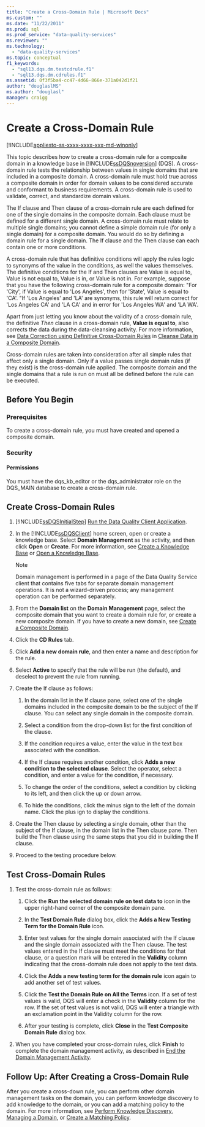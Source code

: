 ```yaml
---
title: "Create a Cross-Domain Rule | Microsoft Docs"
ms.custom: ""
ms.date: "11/22/2011"
ms.prod: sql
ms.prod_service: "data-quality-services"
ms.reviewer: ""
ms.technology: 
  - "data-quality-services"
ms.topic: conceptual
f1_keywords: 
  - "sql13.dqs.dm.testcdrule.f1"
  - "sql13.dqs.dm.cdrules.f1"
ms.assetid: 0f3f5ba4-cc47-4d66-866e-371a042d1f21
author: "douglaslMS"
ms.author: "douglasl"
manager: craigg
---
```

# Create a Cross-Domain Rule

[!INCLUDE[appliesto-ss-xxxx-xxxx-xxx-md-winonly](../includes/appliesto-ss-xxxx-xxxx-xxx-md-winonly.md)]

  This topic describes how to create a cross-domain rule for a composite domain in a knowledge base in [!INCLUDE[ssDQSnoversion](../includes/ssdqsnoversion-md.md)] (DQS). A cross-domain rule tests the relationship between values in single domains that are included in a composite domain. A cross-domain rule must hold true across a composite domain in order for domain values to be considered accurate and conformant to business requirements. A cross-domain rule is used to validate, correct, and standardize domain values.  
  
 The If clause and Then clause of a cross-domain rule are each defined for one of the single domains in the composite domain. Each clause must be defined for a different single domain. A cross-domain rule must relate to multiple single domains; you cannot define a simple domain rule (for only a single domain) for a composite domain. You would do so by defining a domain rule for a single domain. The If clause and the Then clause can each contain one or more conditions.  
  
 A cross-domain rule that has definitive conditions will apply the rules logic to synonyms of the value in the conditions, as well the values themselves. The definitive conditions for the If and Then clauses are Value is equal to, Value is not equal to, Value is in, or Value is not in. For example, suppose that you have the following cross-domain rule for a composite domain: "For 'City', if Value is equal to 'Los Angeles', then for 'State', Value is equal to 'CA'. "If 'Los Angeles' and 'LA' are synonyms, this rule will return correct for 'Los Angeles CA' and 'LA CA' and in error for 'Los Angeles WA' and 'LA WA'.  
  
 Apart from just letting you know about the validity of a cross-domain rule, the definitive *Then* clause in a cross-domain rule, **Value is equal to**, also corrects the data during the data-cleansing activity. For more information, see [Data Correction using Definitive Cross-Domain Rules](../data-quality-services/cleanse-data-in-a-composite-domain.md#CDCorrection) in [Cleanse Data in a Composite Domain](../data-quality-services/cleanse-data-in-a-composite-domain.md).  
  
 Cross-domain rules are taken into consideration after all simple rules that affect only a single domain. Only if a value passes single domain rules (if they exist) is the cross-domain rule applied. The composite domain and the single domains that a rule is run on must all be defined before the rule can be executed.  
  
##  <a name="BeforeYouBegin"></a> Before You Begin  
  
###  <a name="Prerequisites"></a> Prerequisites  
 To create a cross-domain rule, you must have created and opened a composite domain.  
  
###  <a name="Security"></a> Security  
  
####  <a name="Permissions"></a> Permissions  
 You must have the dqs_kb_editor or the dqs_administrator role on the DQS_MAIN database to create a cross-domain rule.  
  
##  <a name="Create"></a> Create Cross-Domain Rules  
  
1.  [!INCLUDE[ssDQSInitialStep](../includes/ssdqsinitialstep-md.md)] [Run the Data Quality Client Application](../data-quality-services/run-the-data-quality-client-application.md).  
  
2.  In the [!INCLUDE[ssDQSClient](../includes/ssdqsclient-md.md)] home screen, open or create a knowledge base. Select **Domain Management** as the activity, and then click **Open** or **Create**. For more information, see [Create a Knowledge Base](../data-quality-services/create-a-knowledge-base.md) or [Open a Knowledge Base](../data-quality-services/open-a-knowledge-base.md).  
  
    > [!NOTE]  
    >  Domain management is performed in a page of the Data Quality Service client that contains five tabs for separate domain management operations. It is not a wizard-driven process; any management operation can be performed separately.  
  
3.  From the **Domain list** on the **Domain Management** page, select the composite domain that you want to create a domain rule for, or create a new composite domain. If you have to create a new domain, see [Create a Composite Domain](../data-quality-services/create-a-composite-domain.md).  
  
4.  Click the **CD Rules** tab.  
  
5.  Click **Add a new domain rule**, and then enter a name and description for the rule.  
  
6.  Select **Active** to specify that the rule will be run (the default), and deselect to prevent the rule from running.  
  
7.  Create the If clause as follows:  
  
    1.  In the domain list in the If clause pane, select one of the single domains included in the composite domain to be the subject of the If clause. You can select any single domain in the composite domain.  
  
    2.  Select a condition from the drop-down list for the first condition of the clause.  
  
    3.  If the condition requires a value, enter the value in the text box associated with the condition.  
  
    4.  If the If clause requires another condition, click **Adds a new condition to the selected clause**. Select the operator, select a condition, and enter a value for the condition, if necessary.  
  
    5.  To change the order of the conditions, select a condition by clicking to its left, and then click the up or down arrow.  
  
    6.  To hide the conditions, click the minus sign to the left of the domain name. Click the plus ign to display the conditions.  
  
8.  Create the Then clause by selecting a single domain, other than the subject of the If clause, in the domain list in the Then clause pane. Then build the Then clause using the same steps that you did in building the If clause.  
  
9. Proceed to the testing procedure below.  
  
##  <a name="Test"></a> Test Cross-Domain Rules  
  
1.  Test the cross-domain rule as follows:  
  
    1.  Click the **Run the selected domain rule on test data to** icon in the upper right-hand corner of the composite domain pane.  
  
    2.  In the **Test Domain Rule** dialog box, click the **Adds a New Testing Term for the Domain Rule** icon.  
  
    3.  Enter test values for the single domain associated with the If clause and the single domain associated with the Then clause. The test values entered in the If clause must meet the conditions for that clause, or a question mark will be entered in the **Validity** column indicating that the cross-domain rule does not apply to the test data.  
  
    4.  Click the **Adds a new testing term for the domain rule** icon again to add another set of test values.  
  
    5.  Click the **Test the Domain Rule on All the Terms** icon. If a set of test values is valid, DQS will enter a check in the **Validity** column for the row. If the set of test values is not valid, DQS will enter a triangle with an exclamation point in the Validity column for the row.  
  
    6.  After your testing is complete, click **Close** in the **Test Composite Domain Rule** dialog box.  
  
2.  When you have completed your cross-domain rules, click **Finish** to complete the domain management activity, as described in [End the Domain Management Activity](https://msdn.microsoft.com/library/ab6505ad-3090-453b-bb01-58435e7fa7c0).  
  
##  <a name="FollowUp"></a> Follow Up: After Creating a Cross-Domain Rule  
 After you create a cross-down rule, you can perform other domain management tasks on the domain, you can perform knowledge discovery to add knowledge to the domain, or you can add a matching policy to the domain. For more information, see [Perform Knowledge Discovery](../data-quality-services/perform-knowledge-discovery.md), [Managing a Domain](../data-quality-services/managing-a-domain.md), or [Create a Matching Policy](../data-quality-services/create-a-matching-policy.md).  
  
  
